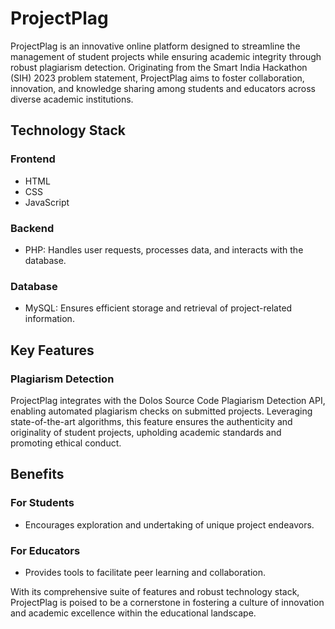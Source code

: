 # ProjectPlag

ProjectPlag is an innovative online platform designed to streamline the management of student projects while ensuring academic integrity through robust plagiarism detection. Originating from the Smart India Hackathon (SIH) 2023 problem statement, ProjectPlag aims to foster collaboration, innovation, and knowledge sharing among students and educators across diverse academic institutions.

## Technology Stack

### Frontend
- HTML
- CSS
- JavaScript

### Backend
- PHP: Handles user requests, processes data, and interacts with the database.

### Database
- MySQL: Ensures efficient storage and retrieval of project-related information.

## Key Features

### Plagiarism Detection
ProjectPlag integrates with the Dolos Source Code Plagiarism Detection API, enabling automated plagiarism checks on submitted projects. Leveraging state-of-the-art algorithms, this feature ensures the authenticity and originality of student projects, upholding academic standards and promoting ethical conduct.

## Benefits

### For Students
- Encourages exploration and undertaking of unique project endeavors.

### For Educators
- Provides tools to facilitate peer learning and collaboration.

With its comprehensive suite of features and robust technology stack, ProjectPlag is poised to be a cornerstone in fostering a culture of innovation and academic excellence within the educational landscape.
